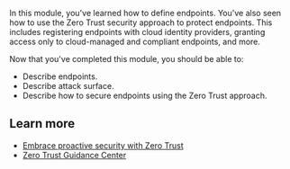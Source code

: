 In this module, you've learned how to define endpoints. You've also seen how to use the Zero Trust security approach to protect endpoints. This includes registering endpoints with cloud identity providers, granting access only to cloud-managed and compliant endpoints, and more.

Now that you've completed this module, you should be able to:

- Describe endpoints.
- Describe attack surface.
- Describe how to secure endpoints using the Zero Trust approach.

## Learn more

- [Embrace proactive security with Zero Trust](/security/business/zero-trust)
- [Zero Trust Guidance Center](/security/zero-trust/)
